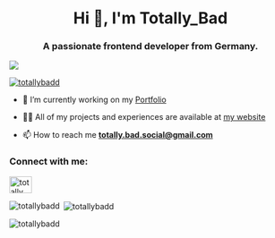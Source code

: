 <h1 align="center">Hi 👋, I'm Totally_Bad</h1>
<h3 align="center">A passionate frontend developer from Germany.</h3>

<a href="https://github.com/totallybadd">
  <img src="https://visitcount.itsvg.in/api?id=TotallyBadd&label=Account%20Visits&icon=5&pretty=true" />
</a>
<br>
<p align="left"> <a href="https://github.com/ryo-ma/github-profile-trophy"><img src="https://github-profile-trophy.vercel.app/?username=totallybadd" alt="totallybadd" /></a> </p>

- 🔭 I’m currently working on my [Portfolio](https://totallyswork.netlify.app)

- 👨‍💻 All of my projects and experiences are available at [my website](https://totallybad.netlify.app)

- 📫 How to reach me **totally.bad.social@gmail.com**

<h3 align="left">Connect with me:</h3>
<p align="left">
<a href="https://www.youtube.com/c/UCLebmrx-IIQoxkWQCTFjnwg" target="blank"><img align="center" src="https://raw.githubusercontent.com/rahuldkjain/github-profile-readme-generator/master/src/images/icons/Social/youtube.svg" alt="totally_bad" height="30" width="40" /></a>
</p>

<p><img align="left" src="https://github-readme-stats.vercel.app/api/top-langs?username=totallybadd&show_icons=true&locale=en&layout=compact" alt="totallybadd" /></p>

<p>&nbsp;<img align="center" src="https://github-readme-stats.vercel.app/api?username=totallybadd&show_icons=true&locale=en" alt="totallybadd" /></p>

<p><img align="center" src="https://github-readme-streak-stats.herokuapp.com/?user=totallybadd&" alt="totallybadd" /></p>
